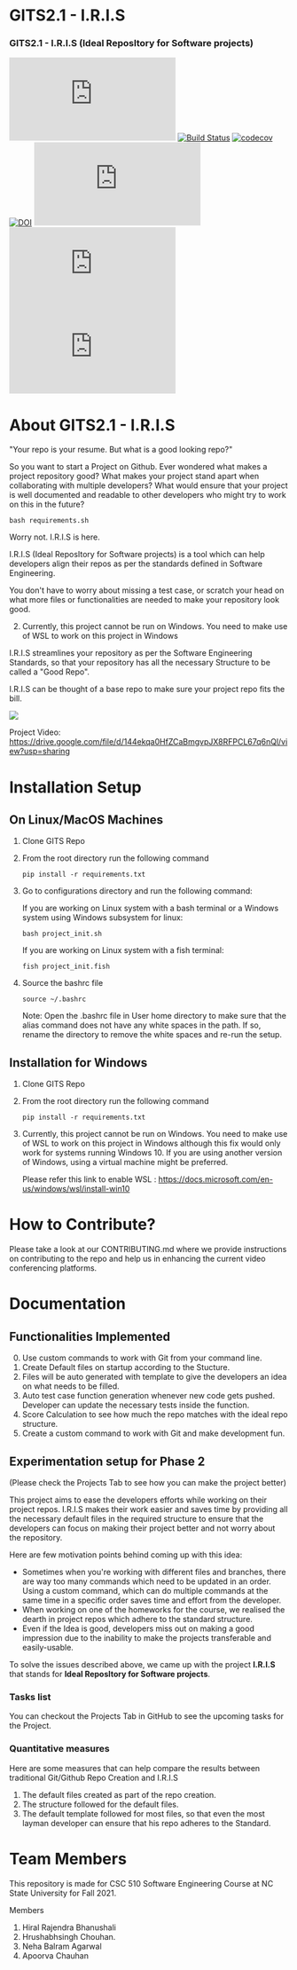 
# GITS2.1 - I.R.I.S
### GITS2.1 - I.R.I.S (Ideal ReposItory for Software projects)

![GitHub](https://img.shields.io/github/license/hiralbhanu/GITS2.1-I.R.I.S)
[![Build Status](https://api.travis-ci.com/hiralbhanu/GITS2.1-I.R.I.S.svg?branch=master)](https://app.travis-ci.com/github/sak007/GITS2.0-I.R.I.S)
[![codecov](https://codecov.io/gh/hiralbhanu/GITS2.1-I.R.I.S/branch/master/graph/badge.svg?token=0e8b13ab-2292-4564-834f-0b44d6fb23a3)](https://codecov.io/gh/hiralbhanu/GITS2.1-I.R.I.S)
[![DOI](https://zenodo.org/badge/419548765.svg)](https://doi.org/10.5281/zenodo.5630948)
[![GitHub issues](https://img.shields.io/github/issues/hiralbhanu/GITS2.1-I.R.I.S)](https://github.com/hiralbhanu/GITS2.1-I.R.I.S/issues?q=is%3Aopen+is%3Aissue)
[![GitHub closed issues](https://img.shields.io/github/issues-closed/hiralbhanu/GITS2.1-I.R.I.S)](https://github.com/hiralbhanu/GITS2.1-I.R.I.S/issues?q=is%3Aissue+is%3Aclosed)
![Lines of code](https://img.shields.io/tokei/lines/github/hiralbhanu/GITS2.1-I.R.I.S)

# About GITS2.1 - I.R.I.S
"Your repo is your resume. But what is a good looking repo?"

So you want to start a Project on Github. Ever wondered what makes a project repository good?
What makes your project stand apart when collaborating with multiple developers?
What would ensure that your project is well documented and readable to other developers who might try to work on this in the future?

    bash requirements.sh

Worry not. I.R.I.S is here.

I.R.I.S (Ideal ReposItory for Software projects) is a tool which can help developers align their repos as per the standards defined in Software Engineering.

You don't have to worry about missing a test case, or scratch your head on what more files or functionalities are needed to make your repository look good.

2. Currently, this project cannot be run on Windows. You need to make use of WSL to work on this project in Windows

I.R.I.S streamlines your repository as per the Software Engineering Standards, so that your repository has all the necessary Structure to be called a "Good Repo".

I.R.I.S can be thought of a base repo to make sure your project repo fits the bill.

![](https://media.giphy.com/media/Lp8kVSwaSU6V9oATDM/giphy.gif)

Project Video: https://drive.google.com/file/d/144ekqa0HfZCaBmgvpJX8RFPCL67q6nQl/view?usp=sharing


# Installation Setup

## On Linux/MacOS Machines
1. Clone GITS Repo
2. From the root directory run the following command
    ```
    pip install -r requirements.txt
    ```
3. Go to configurations directory and run the following command:

    If you are working on Linux system with a bash terminal or a Windows system using Windows subsystem for linux:
    ```
    bash project_init.sh
    ```
    If you are working on Linux system with a fish terminal:
    ```
    fish project_init.fish
    ```
4. Source the bashrc file
    ```
    source ~/.bashrc
    ```
    
    Note: Open the .bashrc file in User home directory to make sure that the alias command does not have any white spaces in the path. If so, rename the directory to remove the white spaces and re-run the setup.

## Installation for Windows
1. Clone GITS Repo
2. From the root directory run the following command
    ```
    pip install -r requirements.txt
    ```
3. Currently, this project cannot be run on Windows. You need to make use of WSL to work on this project in Windows 
although this fix would only work for systems running Windows 10. If you are using another version of Windows, using a 
virtual machine might be preferred.

    Please refer this link to enable WSL : https://docs.microsoft.com/en-us/windows/wsl/install-win10

# How to Contribute?
Please take a look at our CONTRIBUTING.md where we provide instructions on contributing to the repo and help us in enhancing the current video conferencing platforms.

# Documentation
## Functionalities Implemented

0. Use custom commands to work with Git from your command line. 
1. Create Default files on startup according to the Stucture.
2. Files will be auto generated with template to give the developers an idea on what needs to be filled.
3. Auto test case function generation whenever new code gets pushed. Developer can update the necessary tests inside the function.
4. Score Calculation to see how much the repo matches with the ideal repo structure.
5. Create a custom command to work with Git and make development fun.


## Experimentation setup for Phase 2
(Please check the Projects Tab to see how you can make the project better)

This project aims to ease the developers efforts while working on their project repos. I.R.I.S makes their work easier and saves time by providing all the necessary default files in the required structure to ensure that the developers can focus on making their project better and not worry about the repository.

Here are few motivation points behind coming up with this idea:
- Sometimes when you're working with different files and branches, there are way too many commands which need to be updated in an order. Using a custom command, which can do multiple commands at the same time in a specific order saves time and effort from the developer.
- When working on one of the homeworks for the course, we realised the dearth in project repos which adhere to the standard structure.
- Even if the Idea is good, developers miss out on making a good impression due to the inability to make the projects transferable and easily-usable.

To solve the issues described above, we came up with the project **I.R.I.S** that stands for **Ideal ReposItory for Software projects**.

### Tasks list
You can checkout the Projects Tab in GitHub to see the upcoming tasks for the Project.

### Quantitative measures
Here are some measures that can help compare the results between traditional Git/Github Repo Creation and I.R.I.S
1. The default files created as part of the repo creation.
2. The structure followed for the default files.
3. The default template followed for most files, so that even the most layman developer can ensure that his repo adheres to the Standard.

# Team Members
This repository is made for CSC 510 Software Engineering Course at NC State University for Fall 2021.

Members 
1. Hiral Rajendra Bhanushali
2. Hrushabhsingh Chouhan.
3. Neha Balram Agarwal
4. Apoorva Chauhan

